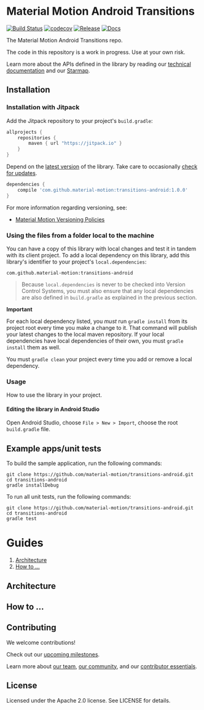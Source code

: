 # Material Motion Android Transitions

[![Build Status](https://travis-ci.org/material-motion/transitions-android.svg?branch=develop)](https://travis-ci.org/material-motion/transitions-android)
[![codecov](https://codecov.io/gh/material-motion/transitions-android/branch/develop/graph/badge.svg)](https://codecov.io/gh/material-motion/transitions-android)
[![Release](https://img.shields.io/github/release/material-motion/transitions-android.svg)](https://github.com/material-motion/transitions-android/releases/latest)
[![Docs](https://img.shields.io/badge/jitpack-docs-green.svg)](https://jitpack.io/com/github/material-motion/transitions-android/stable-SNAPSHOT/javadoc/)

The Material Motion Android Transitions repo.

The code in this repository is a work in progress. Use at your own risk.

Learn more about the APIs defined in the library by reading our
[technical documentation](https://jitpack.io/com/github/material-motion/transitions-android/1.0.0/javadoc/) and our
[Starmap](https://material-motion.github.io/material-motion/starmap/).

## Installation

### Installation with Jitpack

Add the Jitpack repository to your project's `build.gradle`:

```gradle
allprojects {
    repositories {
        maven { url "https://jitpack.io" }
    }
}
```

Depend on the [latest version](https://github.com/material-motion/transitions-android/releases) of the library.
Take care to occasionally [check for updates](https://github.com/ben-manes/gradle-versions-plugin).

```gradle
dependencies {
    compile 'com.github.material-motion:transitions-android:1.0.0'
}
```

For more information regarding versioning, see:

- [Material Motion Versioning Policies](https://material-motion.github.io/material-motion/team/essentials/core_team_contributors/release_process#versioning)

### Using the files from a folder local to the machine

You can have a copy of this library with local changes and test it in tandem
with its client project. To add a local dependency on this library, add this
library's identifier to your project's `local.dependencies`:

```
com.github.material-motion:transitions-android
```

> Because `local.dependencies` is never to be checked into Version Control
Systems, you must also ensure that any local dependencies are also defined in
`build.gradle` as explained in the previous section.

**Important**

For each local dependency listed, you *must* run `gradle install` from its
project root every time you make a change to it. That command will publish your
latest changes to the local maven repository. If your local dependencies have
local dependencies of their own, you must `gradle install` them as well.

You must `gradle clean` your project every time you add or remove a local
dependency.

### Usage

How to use the library in your project.

#### Editing the library in Android Studio

Open Android Studio,
choose `File > New > Import`,
choose the root `build.gradle` file.

## Example apps/unit tests

To build the sample application, run the following commands:

    git clone https://github.com/material-motion/transitions-android.git
    cd transitions-android
    gradle installDebug

To run all unit tests, run the following commands:

    git clone https://github.com/material-motion/transitions-android.git
    cd transitions-android
    gradle test

# Guides

1. [Architecture](#architecture)
1. [How to ...](#how-to-...)

## Architecture

## How to ...

## Contributing

We welcome contributions!

Check out our [upcoming milestones](https://github.com/material-motion/transitions-android/milestones).

Learn more about [our team](https://material-motion.github.io/material-motion/team/),
[our community](https://material-motion.github.io/material-motion/team/community/), and
our [contributor essentials](https://material-motion.github.io/material-motion/team/essentials/).

## License

Licensed under the Apache 2.0 license. See LICENSE for details.
